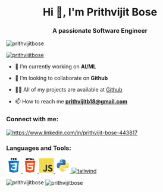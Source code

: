 <h1 align="center">Hi 👋, I'm Prithvijit Bose</h1>
<h3 align="center">A passionate Software Engineer</h3>

<p align="left"> <img src="https://komarev.com/ghpvc/?username=prithvijitbose&label=Profile%20views&color=0e75b6&style=flat" alt="prithvijitbose" /> </p>

<p align="left"> <a href="https://github.com/ryo-ma/github-profile-trophy"><img src="https://github-profile-trophy.vercel.app/?username=prithvijitbose" alt="prithvijitbose" /></a> </p>

- 🔭 I’m currently working on **AI/ML**

- 👯 I’m looking to collaborate on **Github**

- 👨‍💻 All of my projects are available at [Github](https://github.com/PrithvijitB)

- 📫 How to reach me **prithvijitb18@gmail.com**

<h3 align="left">Connect with me:</h3>
<p align="left">
<a href="linkedin.com/in/prithvijit-bose-7984b921a/" target="blank"><img align="center" src="https://raw.githubusercontent.com/rahuldkjain/github-profile-readme-generator/master/src/images/icons/Social/linked-in-alt.svg" alt="https://www.linkedin.com/in/prithvijit-bose-443817" height="30" width="40" /></a>
</p>

<h3 align="left">Languages and Tools:</h3>
<p align="left"> <a href="https://www.w3schools.com/css/" target="_blank" rel="noreferrer"> <img src="https://raw.githubusercontent.com/devicons/devicon/master/icons/css3/css3-original-wordmark.svg" alt="css3" width="40" height="40"/> </a> <a href="https://www.w3.org/html/" target="_blank" rel="noreferrer"> <img src="https://raw.githubusercontent.com/devicons/devicon/master/icons/html5/html5-original-wordmark.svg" alt="html5" width="40" height="40"/> </a> <a href="https://developer.mozilla.org/en-US/docs/Web/JavaScript" target="_blank" rel="noreferrer"> <img src="https://raw.githubusercontent.com/devicons/devicon/master/icons/javascript/javascript-original.svg" alt="javascript" width="40" height="40"/> </a> <a href="https://www.python.org" target="_blank" rel="noreferrer"> <img src="https://raw.githubusercontent.com/devicons/devicon/master/icons/python/python-original.svg" alt="python" width="40" height="40"/> </a> <a href="https://tailwindcss.com/" target="_blank" rel="noreferrer"> <img src="https://www.vectorlogo.zone/logos/tailwindcss/tailwindcss-icon.svg" alt="tailwind" width="40" height="40"/> </a> </p>

<p><img align="left" src="https://github-readme-stats.vercel.app/api/top-langs?username=prithvijitbose&show_icons=true&locale=en&layout=compact" alt="prithvijitbose" /></p>

<p>&nbsp;<img align="center" src="https://github-readme-stats.vercel.app/api?username=prithvijitbose&show_icons=true&locale=en" alt="prithvijitbose" /></p>

